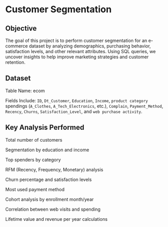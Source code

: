 # Customer Segmentation
## Objective
The goal of this project is to perform customer segmentation for an e-commerce dataset by analyzing demographics, purchasing behavior, satisfaction levels, and other relevant attributes. Using SQL queries, we uncover insights to help improve marketing strategies and customer retention.

## Dataset
Table Name: ecom

Fields Include: `ID`, `Dt_Customer`, `Education`, `Income`, `product category` spendings (`A_Clothes`, `A_Tech_Electronics`, etc.), `Complain`, `Payment_Method`, `Recency`, `Churns`, `Satisfaction_Level`, and `web purchase activity`.

## Key Analysis Performed
Total number of customers

Segmentation by education and income

Top spenders by category

RFM (Recency, Frequency, Monetary) analysis

Churn percentage and satisfaction levels

Most used payment method

Cohort analysis by enrollment month/year

Correlation between web visits and spending

Lifetime value and revenue per year calculations
